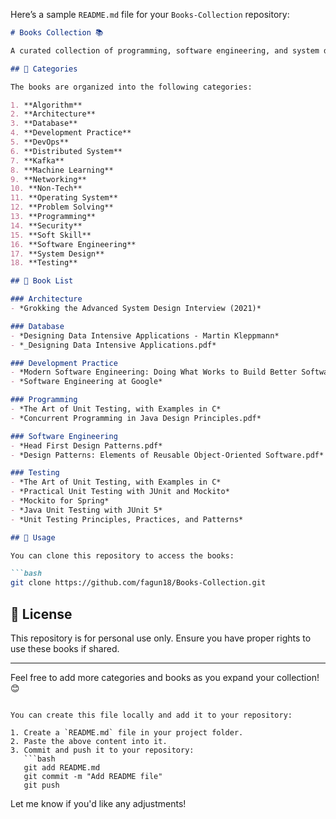Here’s a sample `README.md` file for your `Books-Collection` repository:

```markdown
# Books Collection 📚

A curated collection of programming, software engineering, and system design books. This repository serves as a personal library to store and access important resources for learning and professional development.

## 📂 Categories

The books are organized into the following categories:

1. **Algorithm**
2. **Architecture**
3. **Database**
4. **Development Practice**
5. **DevOps**
6. **Distributed System**
7. **Kafka**
8. **Machine Learning**
9. **Networking**
10. **Non-Tech**
11. **Operating System**
12. **Problem Solving**
13. **Programming**
14. **Security**
15. **Soft Skill**
16. **Software Engineering**
17. **System Design**
18. **Testing**

## 📘 Book List

### Architecture
- *Grokking the Advanced System Design Interview (2021)*

### Database
- *Designing Data Intensive Applications - Martin Kleppmann*
- *_Designing Data Intensive Applications.pdf*

### Development Practice
- *Modern Software Engineering: Doing What Works to Build Better Software Faster (2021) - David Farley*
- *Software Engineering at Google*

### Programming
- *The Art of Unit Testing, with Examples in C*
- *Concurrent Programming in Java Design Principles.pdf*

### Software Engineering
- *Head First Design Patterns.pdf*
- *Design Patterns: Elements of Reusable Object-Oriented Software.pdf*

### Testing
- *The Art of Unit Testing, with Examples in C*
- *Practical Unit Testing with JUnit and Mockito*
- *Mockito for Spring*
- *Java Unit Testing with JUnit 5*
- *Unit Testing Principles, Practices, and Patterns*

## 🚀 Usage

You can clone this repository to access the books:

```bash
git clone https://github.com/fagun18/Books-Collection.git
```

## 📜 License

This repository is for personal use only. Ensure you have proper rights to use these books if shared.

---

Feel free to add more categories and books as you expand your collection! 😊
```

You can create this file locally and add it to your repository:

1. Create a `README.md` file in your project folder.
2. Paste the above content into it.
3. Commit and push it to your repository:
   ```bash
   git add README.md
   git commit -m "Add README file"
   git push
   ```

Let me know if you'd like any adjustments!
